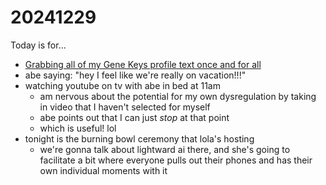 # 20241229

Today is for...

* [Grabbing all of my Gene Keys profile text once and for all](../../profile/gene-keys.md)
* abe saying: "hey I feel like we're really on vacation!!!"
* watching youtube on tv with abe in bed at 11am
  * am nervous about the potential for my own dysregulation by taking in video that I haven't selected for myself
  * abe points out that I can just _stop_ at that point
  * which is useful! lol
* tonight is the burning bowl ceremony that lola's hosting
  * we're gonna talk about lightward ai there, and she's going to facilitate a bit where everyone pulls out their phones and has their own individual moments with it
